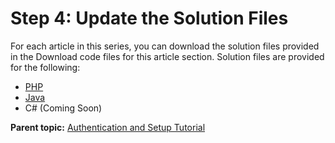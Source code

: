# Step 4: Update the Solution Files

 

For each article in this series, you can download the solution files provided in the Download code files for this article section. Solution files are provided for the following:

-   [PHP](c_PHP.md#) 
-   [Java](c_Java.md#) 
-   C\# \(Coming Soon\)
 

**Parent topic:** [Authentication and Setup Tutorial](c_Authentication_and_Setup.md)

